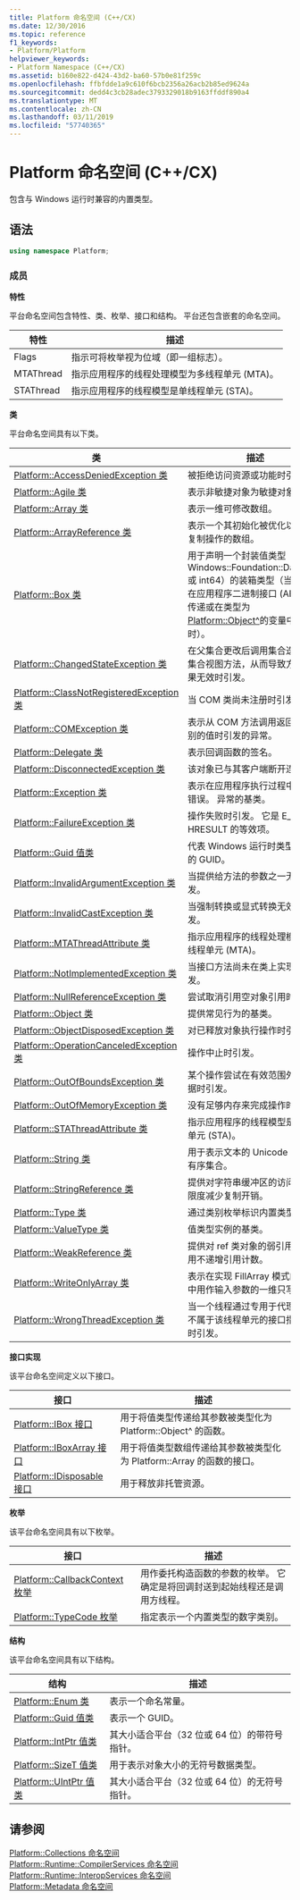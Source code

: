```yaml
---
title: Platform 命名空间 (C++/CX)
ms.date: 12/30/2016
ms.topic: reference
f1_keywords:
- Platform/Platform
helpviewer_keywords:
- Platform Namespace (C++/CX)
ms.assetid: b160e822-d424-43d2-ba60-57b0e81f259c
ms.openlocfilehash: ffbfdde1a9c610f6bcb2356a26acb2b85ed9624a
ms.sourcegitcommit: dedd4c3cb28adec3793329018b9163ffddf890a4
ms.translationtype: MT
ms.contentlocale: zh-CN
ms.lasthandoff: 03/11/2019
ms.locfileid: "57740365"
---
```

# <a name="platform-namespace-ccx"></a>Platform 命名空间 (C++/CX)

包含与 Windows 运行时兼容的内置类型。

## <a name="syntax"></a>语法

```cpp
using namespace Platform;
```

### <a name="members"></a>成员

**特性**

平台命名空间包含特性、类、枚举、接口和结构。 平台还包含嵌套的命名空间。

|特性|描述|
|---------------|-----------------|
|Flags|指示可将枚举视为位域（即一组标志）。|
|MTAThread|指示应用程序的线程处理模型为多线程单元 (MTA)。|
|STAThread|指示应用程序的线程模型是单线程单元 (STA)。|

**类**

平台命名空间具有以下类。

|类|描述|
|-----------|-----------------|
|[Platform::AccessDeniedException 类](../cppcx/platform-accessdeniedexception-class.md)|被拒绝访问资源或功能时引发。|
|[Platform::Agile 类](../cppcx/platform-agile-class.md)|表示非敏捷对象为敏捷对象。|
|[Platform::Array 类](../cppcx/platform-array-class.md)|表示一维可修改数组。|
|[Platform::ArrayReference 类](../cppcx/platform-arrayreference-class.md)|表示一个其初始化被优化以最小化复制操作的数组。|
|[Platform::Box 类](../cppcx/platform-box-class.md)|用于声明一个封装值类型（如 Windows::Foundation::DateTime 或 int64）的装箱类型（当该类型在应用程序二进制接口 (ABI) 之间传递或在类型为 [Platform::Object^](../cppcx/platform-object-class.md)的变量中存储时）。|
|[Platform::ChangedStateException 类](../cppcx/platform-changedstateexception-class.md)|在父集合更改后调用集合迭代器或集合视图方法，从而导致方法的结果无效时引发。|
|[Platform::ClassNotRegisteredException 类](../cppcx/platform-classnotregisteredexception-class.md)|当 COM 类尚未注册时引发。|
|[Platform::COMException 类](../cppcx/platform-comexception-class.md)|表示从 COM 方法调用返回无法识别的值时引发的异常。|
|[Platform::Delegate 类](../cppcx/platform-delegate-class.md)|表示回调函数的签名。|
|[Platform::DisconnectedException 类](../cppcx/platform-disconnectedexception-class.md)|该对象已与其客户端断开连接。|
|[Platform::Exception 类](../cppcx/platform-exception-class.md)|表示在应用程序执行过程中发生的错误。 异常的基类。|
|[Platform::FailureException 类](../cppcx/platform-failureexception-class.md)|操作失败时引发。 它是 E_FAIL HRESULT 的等效项。|
|[Platform::Guid 值类](../cppcx/platform-guid-value-class.md)|代表 Windows 运行时类型系统中的 GUID。|
|[Platform::InvalidArgumentException 类](../cppcx/platform-invalidargumentexception-class.md)|当提供给方法的参数之一无效时引发。|
|[Platform::InvalidCastException 类](../cppcx/platform-invalidcastexception-class.md)|当强制转换或显式转换无效时引发。|
|[Platform::MTAThreadAttribute 类](../cppcx/platform-mtathreadattribute-class.md)|指示应用程序的线程处理模型为多线程单元 (MTA)。|
|[Platform::NotImplementedException 类](../cppcx/platform-notimplementedexception-class.md)|当接口方法尚未在类上实现时引发。|
|[Platform::NullReferenceException 类](../cppcx/platform-nullreferenceexception-class.md)|尝试取消引用空对象引用时引发。|
|[Platform::Object 类](../cppcx/platform-object-class.md)|提供常见行为的基类。|
|[Platform::ObjectDisposedException 类](../cppcx/platform-objectdisposedexception-class.md)|对已释放对象执行操作时引发。|
|[Platform::OperationCanceledException 类](../cppcx/platform-operationcanceledexception-class.md)|操作中止时引发。|
|[Platform::OutOfBoundsException 类](../cppcx/platform-outofboundsexception-class.md)|某个操作尝试在有效范围外访问数据时引发。|
|[Platform::OutOfMemoryException 类](../cppcx/platform-outofmemoryexception-class.md)|没有足够内存来完成操作时引发。|
|[Platform::STAThreadAttribute 类](../cppcx/platform-stathreadattribute-class.md)|指示应用程序的线程模型是单线程单元 (STA)。|
|[Platform::String 类](../cppcx/platform-string-class.md)|用于表示文本的 Unicode 字符的有序集合。|
|[Platform::StringReference 类](../cppcx/platform-stringreference-class.md)|提供对字符串缓冲区的访问并最大限度减少复制开销。|
|[Platform::Type 类](../cppcx/platform-type-class.md)|通过类别枚举标识内置类型。|
|[Platform::ValueType 类](../cppcx/platform-valuetype-class.md)|值类型实例的基类。|
|[Platform::WeakReference 类](../cppcx/platform-weakreference-class.md)|提供对 ref 类对象的弱引用，该引用不递增引用计数。|
|[Platform::WriteOnlyArray 类](../cppcx/platform-writeonlyarray-class.md)|表示在实现 FillArray 模式的方法中用作输入参数的一维只写数组。|
|[Platform::WrongThreadException 类](../cppcx/platform-wrongthreadexception-class.md)|当一个线程通过专用于代理对象而不属于该线程单元的接口指针调用时引发。|

**接口实现**

该平台命名空间定义以下接口。

|接口|描述|
|---------------|-----------------|
|[Platform::IBox 接口](../cppcx/platform-ibox-interface.md)|用于将值类型传递给其参数被类型化为 Platform::Object^ 的函数。|
|[Platform::IBoxArray 接口](../cppcx/platform-iboxarray-interface.md)|用于将值类型数组传递给其参数被类型化为 Platform::Array 的函数的接口。|
|[Platform::IDisposable 接口](../cppcx/platform-idisposable-interface.md)|用于释放非托管资源。|

**枚举**

该平台命名空间具有以下枚举。

|接口|描述|
|---------------|-----------------|
|[Platform::CallbackContext 枚举](../cppcx/platform-callbackcontext-enumeration.md)|用作委托构造函数的参数的枚举。 它确定是将回调封送到起始线程还是调用方线程。|
|[Platform::TypeCode 枚举](../cppcx/platform-typecode-enumeration.md)|指定表示一个内置类型的数字类别。|

**结构**

该平台命名空间具有以下结构。

|结构|描述|
|---------------|-----------------|
|[Platform::Enum 类](../cppcx/platform-enum-class.md)|表示一个命名常量。|
|[Platform::Guid 值类](../cppcx/platform-guid-value-class.md)|表示一个 GUID。|
|[Platform::IntPtr 值类](../cppcx/platform-intptr-value-class.md)|其大小适合平台（32 位或 64 位）的带符号指针。|
|[Platform::SizeT 值类](../cppcx/platform-sizet-value-class.md)|用于表示对象大小的无符号数据类型。|
|[Platform::UIntPtr 值类](../cppcx/platform-uintptr-value-class.md)|其大小适合平台（32 位或 64 位）的无符号指针。|

## <a name="see-also"></a>请参阅

[Platform::Collections 命名空间](../cppcx/platform-collections-namespace.md)<br/>
[Platform::Runtime::CompilerServices 命名空间](../cppcx/platform-runtime-compilerservices-namespace.md)<br/>
[Platform::Runtime::InteropServices 命名空间](../cppcx/platform-runtime-interopservices-namespace.md)<br/>
[Platform::Metadata 命名空间](../cppcx/platform-metadata-namespace.md)
